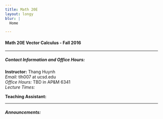 ```yaml
---
title: Math 20E
layout: longy
blur: |
  Home

---
```

#### Math 20E Vector Calculus - Fall 2016
---

##### Contact Information and Office Hours:
**Instructor:** Thang Huynh  
*Email:* tlh007 at ucsd.edu  
*Office Hours:* TBD in AP&M 6341  
*Lecture Times:* 

**Teaching Assistant:** 

---  

##### Announcements:
